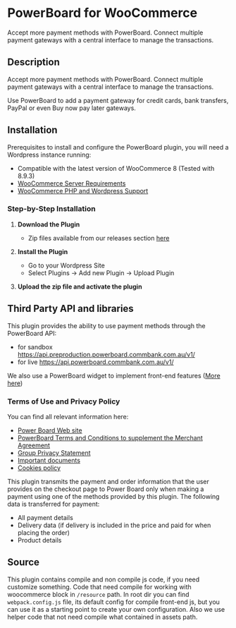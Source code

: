 # PowerBoard for WooCommerce #

Accept more payment methods with PowerBoard. Connect multiple payment gateways with a central interface to manage the transactions.

## Description ##

Accept more payment methods with PowerBoard. Connect multiple payment gateways with a central interface to manage the transactions.

Use PowerBoard to add a payment gateway for credit cards, bank transfers, PayPal or even Buy now pay later gateways.

## Installation ##

Prerequisites to install and configure the PowerBoard plugin, you will need a Wordpress instance running:

- Compatible with the latest version of WooCommerce 8 (Tested with 8.9.3)
- [WooCommerce Server Requirements](https://woocommerce.com/document/server-requirements/)
- [WooCommerce PHP and Wordpress Support](https://woocommerce.com/document/update-php-wordpress/)

### Step-by-Step Installation

1. **Download the Plugin**

   - Zip files available from our releases section [here](https://github.com/CommBank-PowerBoard/powerboard-e-commerce-woo/releases/latest)

2. **Install the Plugin**
   - Go to your Wordpress Site
   - Select Plugins -> Add new Plugin -> Upload Plugin

3. **Upload the zip file and activate the plugin**

## Third Party API and libraries

This plugin provides the ability to use payment methods through the PowerBoard API:
* for sandbox https://api.preproduction.powerboard.commbank.com.au/v1/
* for live https://api.powerboard.commbank.com.au/v1/

We also use a PowerBoard widget to implement front-end features ([More here](https://developer.powerboard.commbank.com.au/reference/powerboard-widget))

### Terms of Use and Privacy Policy

You can find all relevant information here:

- [Power Board Web site](https://www.commbank.com.au/business/payments/take-online-payments/powerboard.html)
- [PowerBoard Terms and Conditions to supplement the Merchant Agreement](https://www.commbank.com.au/content/dam/commbank-assets/business/merchants/2022-09/powerboard-terms-and-conditions-july-2022.pdf)
- [Group Privacy Statement](https://www.commbank.com.au/support/privacy.html?ei=CB-footer_privacy)
- [Important documents](https://www.commbank.com.au/important-info.html?ei=CB-footer_ImportantDocs)
- [Cookies policy](https://www.commbank.com.au/important-info/cookies.html?ei=CB-footer_cookies)

This plugin transmits the payment and order information that the user provides on the checkout page to Power Board only 
when making a payment using one of the methods provided by this plugin.
The following data is transferred for payment:
* All payment details
* Delivery data (if delivery is included in the price and paid for when placing the order)
* Product details

## Source

This plugin contains compile and non compile js code, if you need customize something. Code that need compile for working with woocommerce block in `/resource` path.
In root dir you can find `webpack.config.js` file, its default config for compile front-end js, but you can use it as a starting point to create your own configuration.
Also we use helper code that not need compile what contained in assets path.
